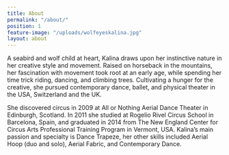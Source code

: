 ```yaml
---
title: About
permalink: "/about/"
position: 1
feature-image: "/uploads/wolfeyeskalina.jpg"
layout: about
---
```


A seabird and wolf child at heart, Kalina draws upon her instinctive nature in her creative style and movement. Raised on horseback in the mountains, her fascination with movement took root at an early age, while spending her time trick riding, dancing, and climbing trees. Cultivating a hunger for the creative, she pursued contemporary dance, ballet, and physical theater in the USA, Switzerland and the UK.

She discovered circus in 2009 at All or Nothing Aerial Dance Theater in Edinburgh, Scotland. In 2011 she studied at Rogelio Rivel Circus School in Barcelona, Spain, and graduated in 2014 from The New England Center for Circus Arts Professional Training Program in Vermont, USA. Kalina’s main passion and specialty is Dance Trapeze, her other skills included Aerial Hoop (duo and solo), Aerial Fabric, and Contemporary Dance. 
